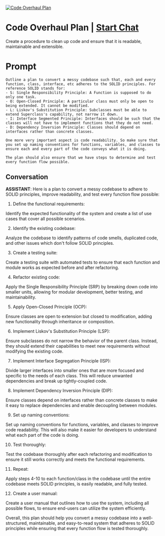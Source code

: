 
[![Code Overhaul Plan](https://flow-prompt-covers.s3.us-west-1.amazonaws.com/icon/futuristic/futu_6.png)](https://gptcall.net/chat.html?data=%7B%22contact%22%3A%7B%22id%22%3A%22VJzhTG7SUyYb94uG4OkYA%22%2C%22flow%22%3Atrue%7D%7D)
# Code Overhaul Plan | [Start Chat](https://gptcall.net/chat.html?data=%7B%22contact%22%3A%7B%22id%22%3A%22VJzhTG7SUyYb94uG4OkYA%22%2C%22flow%22%3Atrue%7D%7D)
Create a procedure to clean up code and ensure that it is readable, maintainable and extensible.

# Prompt

```
Outline a plan to convert a messy codebase such that, each and every function, class, interface, etc adheres to the SOLID principles. For reference SOLID stands for:
- S: Single Responsibility Principle: A Function is supposed to do only one task.
- O: Open-Closed Principle: A particular class must only be open to being extended. It cannot be modified. 
- L: Liskov's Substitution Principle: Subclasses must be able to extend Superclass's capability, not narrow it down.
- I: Interface Segmented Principle: Interfaces should be such that the classes will not have to implement functions that they do not need.
- D: Dependency Inversion Principle: Classes should depend on interfaces rather than concrete classes.

One more very important aspect is code readability. So make sure that you set up naming conventions for functions, variables, and classes to ensure each and every part of the code conveys what it is doing.

The plan should also ensure that we have steps to determine and test every function flow possible.

```

## Conversation

**ASSISTANT**: Here is a plan to convert a messy codebase to adhere to SOLID principles, improve readability, and test every function flow possible:



1. Define the functional requirements:

Identify the expected functionality of the system and create a list of use cases that cover all possible scenarios.



2. Identify the existing codebase:

Analyze the codebase to identify patterns of code smells, duplicated code, and other issues which don't follow SOLID principles.



3. Create a testing suite:

Create a testing suite with automated tests to ensure that each function and module works as expected before and after refactoring.



4. Refactor existing code:

Apply the Single Responsibility Principle (SRP) by breaking down code into smaller units, allowing for modular development, better testing, and maintainability.



5. Apply Open-Closed Principle (OCP):

Ensure classes are open to extension but closed to modification, adding new functionality through inheritance or composition.



6. Implement Liskov's Substitution Principle (LSP):

Ensure subclasses do not narrow the behavior of the parent class. Instead, they should extend their capabilities to meet new requirements without modifying the existing code.



7. Implement Interface Segregation Principle (ISP):

Divide larger interfaces into smaller ones that are more focused and specific to the needs of each class. This will reduce unwanted dependencies and break up tightly-coupled code.



8. Implement Dependency Inversion Principle (DIP):

Ensure classes depend on interfaces rather than concrete classes to make it easy to replace dependencies and enable decoupling between modules.



9. Set up naming conventions:

Set up naming conventions for functions, variables, and classes to improve code readability. This will also make it easier for developers to understand what each part of the code is doing.



10. Test thoroughly:

Test the codebase thoroughly after each refactoring and modification to ensure it still works correctly and meets the functional requirements.



11. Repeat:

Apply steps 4-10 to each function/class in the codebase until the entire codebase meets SOLID principles, is easily readable, and fully tested.



12. Create a user manual:

Create a user manual that outlines how to use the system, including all possible flows, to ensure end-users can utilize the system efficiently.



Overall, this plan should help you convert a messy codebase into a well-structured, maintainable, and easy-to-read system that adheres to SOLID principles while ensuring that every function flow is tested thoroughly.


